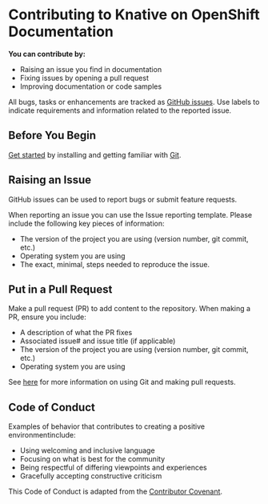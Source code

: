 # Contributing to Knative on OpenShift Documentation

**You can contribute by:**
- Raising an issue you find in documentation 
- Fixing issues by opening a pull request
- Improving documentation or code samples

All bugs, tasks or enhancements are tracked as [GitHub issues](https://github.com/openshift-knative/docs/issues). Use labels to indicate requirements and information related to the reported issue.

## Before You Begin
[Get started](/proc_git-set-up.md) by installing and getting familiar with [Git](https://git-scm.com/doc).


## Raising an Issue

GitHub issues can be used to report bugs or submit feature requests.

When reporting an issue you can use the Issue reporting template. Please include the
following key pieces of information:

* The version of the project you are using (version number, git commit, etc.)
* Operating system you are using
* The exact, minimal, steps needed to reproduce the issue. 


## Put in a Pull Request

Make a pull request (PR) to add content to the repository. When making a PR, ensure you include:

* A description of what the PR fixes
* Associated issue# and issue title (if applicable)
* The version of the project you are using (version number, git commit, etc.)
* Operating system you are using

See [here](/proc_git-set-up.md) for more information on using Git and making pull requests.


## Code of Conduct

Examples of behavior that contributes to creating a positive environmentinclude:

* Using welcoming and inclusive language
* Focusing on what is best for the community
* Being respectful of differing viewpoints and experiences
* Gracefully accepting constructive criticism

This Code of Conduct is adapted from the [Contributor Covenant](http://contributor-covenant.org/version/1/4).
